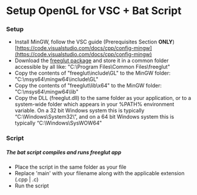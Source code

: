 # Setup OpenGL for VSC + Bat Script

### Setup
- Install MinGW, follow the VSC guide (Prerequisites Section **ONLY**) [https://code.visualstudio.com/docs/cpp/config-mingw](https://code.visualstudio.com/docs/cpp/config-mingw)
- Download the [freeglut package](https://www.transmissionzero.co.uk/computing/using-glut-with-mingw/) and store it in a common folder accessible by all like: "C:\Program Files\Common Files\freeglut"
- Copy the contents of "freeglut\include\GL" to the MinGW folder: "C:\msys64\mingw64\include\GL"
- Copy the contents of "freeglut\lib\x64" to the MinGW folder: "C:\msys64\mingw64\lib"
- Copy the DLL (freeglut.dll) to the same folder as your application, or to a system-wide folder which appears in your %PATH% environment variable. On a 32 bit Windows system this is typically “C:\Windows\System32\”, and on a 64 bit Windows system this is typically “C:\Windows\SysWOW64\"

### Script
##### The bat script compiles and runs freeglut app 
- Place the script in the same folder as your file
- Replace 'main' with your filename along with the applicable extension (.cpp | .c)
- Run the script
